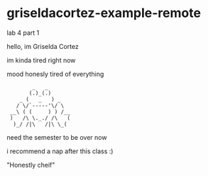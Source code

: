 # griseldacortez-example-remote
lab 4 part 1

hello, im Griselda Cortez

im kinda tired right now


mood honesly tired of everything 


            _   _
           (.)_(.)
        _ (   _   ) _
       / \/`-----'\/ \
     __\ ( (     ) ) /__
     )   /\ \._./ /\   (
      )_/ /|\   /|\ \_(


need the semester to be over now 


i recommend a nap after this class :)


"Honestly cheif" 




